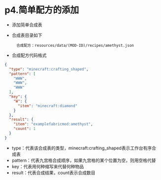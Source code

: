# p4.简单配方的添加
- 添加简单合成表
- 合成表目录如下


        合成配方：resources/data/(MOD-ID)/recipes/amethyst.json


- 合成配方代码格式
```json
{
  "type": "minecraft:crafting_shaped",
  "pattern": [
    "WWW",
    "WWW",
    "WWW"
  ],
  "key": {
    "W": {
      "item": "minecraft:diamond"
    }
  },
  "result": {
    "item": "examplefabricmod:amethyst",
    "count": 1
  }
}
```
- type：代表该合成表的类型，minecraft:crafting_shaped表示工作台有序合成表
- pattern：代表九宫格合成顺序，如果九宫格的某个位置为空，则用空格代替
- key：代表用何种缩写来代替何种物品
- result：代表合成结果，count表示合成数目
